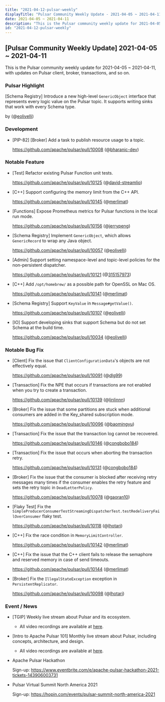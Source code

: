 ```yaml
---
title: "2021-04-12-pulsar-weekly"
displayTitle: "Pulsar Community Weekly Update - 2021-04-05 ~ 2021-04-11"
date: 2021-04-05 ~ 2021-04-11
description: "This is the Pulsar community weekly update for 2021-04-05 ~ 2021-04-11, with updates on Pulsar client, broker, transactions, and so on."
id: "2021-04-12-pulsar-weekly"
---
```


## [Pulsar Community Weekly Update] 2021-04-05 ~ 2021-04-11

This is the Pulsar community weekly update for 2021-04-05 ~ 2021-04-11, with updates on Pulsar client, broker, transactions, and so on.

### Pulsar Highlight

[Schema Registry] Introduce a new high-level `GenericObject` interface that represents every logic value on the Pulsar topic. It supports writing sinks that work with every Schema type.

by (@[eolivelli](https://github.com/eolivelli))

### Development

- [PIP-82] [Broker] Add a task to publish resource usage to a topic.

    https://github.com/apache/pulsar/pull/10008 (@[bharanic-dev](https://github.com/bharanic-dev))

### Notable Feature

- [Test] Refactor existing Pulsar Function unit tests.

    https://github.com/apache/pulsar/pull/10125 (@[david-streamlio](https://github.com/david-streamlio))

- [C++] Support configuring the memory limit from the C++ API.

    https://github.com/apache/pulsar/pull/10145 (@[merlimat](https://github.com/merlimat))

- [Functions] Expose Prometheus metrics for Pulsar functions in the local run mode.

    https://github.com/apache/pulsar/pull/10156 (@[jerrypeng](https://github.com/jerrypeng))

- [Schema Registry] Implement `GenericObject`, which allows `GenericRecord` to wrap any Java object.

    https://github.com/apache/pulsar/pull/10057 (@[eolivelli](https://github.com/eolivelli))

- [Admin] Support setting namespace-level and topic-level policies for the non-persistent dispatcher.

    https://github.com/apache/pulsar/pull/10121 (@[315157973](https://github.com/315157973))

- [C++] Add `/opt/homebrew/` as a possible path for OpenSSL on Mac OS.

    https://github.com/apache/pulsar/pull/10141 (@[merlimat](https://github.com/merlimat))

- [Schema Registry] Support `KeyValue` in `Message#getValue()`.

    https://github.com/apache/pulsar/pull/10107 (@[eolivelli](https://github.com/eolivelli))

- [IO] Support developing sinks that support Schema but do not set Schema at the build time.

    https://github.com/apache/pulsar/pull/10034 (@[eolivelli](https://github.com/eolivelli))

### Notable Bug Fix

- [Client] Fix the issue that `ClientConfigurationData`'s objects are not effectively equal.

    https://github.com/apache/pulsar/pull/10091 (@[dlg99](https://github.com/dlg99))

- [Transaction] Fix the NPE that occurs if transactions are not enabled when you try to create a transaction.

    https://github.com/apache/pulsar/pull/10139 (@[linlinnn](https://github.com/linlinnn))

- [Broker] Fix the issue that some partitions are stuck when additional consumers are added in the Key_shared subscription mode.

    https://github.com/apache/pulsar/pull/10096 (@[baomingyu](https://github.com/baomingyu))

- [Transaction] Fix the issue that the transaction log cannot be recovered.

    https://github.com/apache/pulsar/pull/10146 (@[congbobo184](https://github.com/congbobo184))

- [Transaction] Fix the issue that occurs when aborting the transaction retry.

    https://github.com/apache/pulsar/pull/10131 (@[congbobo184](https://github.com/congbobo184))

- [Broker] Fix the issue that the consumer is blocked after receiving retry messages many times if the consumer enables the retry feature and sets the retry topic in `DeadLetterPolicy`.

    https://github.com/apache/pulsar/pull/10078 (@[gaoran10](https://github.com/gaoran10))

- [Flaky Test] Fix the `SimpleProducerConsumerTestStreamingDispatcherTest.testRedeliveryFailOverConsumer` flaky test.

    https://github.com/apache/pulsar/pull/10118 (@[lhotari](https://github.com/lhotari))

- [C++] Fix the race condition in `MemoryLimitController`.

    https://github.com/apache/pulsar/pull/10142 (@[merlimat](https://github.com/merlimat))

- [C++] Fix the issue that the C++ client fails to release the semaphore and reserved memory in case of send timeouts.

    https://github.com/apache/pulsar/pull/10144 (@[merlimat](https://github.com/merlimat))

- [Broker] Fix the `IllegalStateException` exception in `PersistentReplicator`.

    https://github.com/apache/pulsar/pull/10098 (@[lhotari](https://github.com/lhotari))

### Event / News

- [TGIP] Weekly live stream about Pulsar and its ecosystem.

  - All video recordings are available at [here](https://streamnative.io/resource#tgip).

- [Intro to Apache Pulsar 101] Monthly live stream about Pulsar, including concepts, architecture, and design.

    - All video recordings are available at [here](https://streamnative.io/en/resource#intro-to-apache-pulsar-101).

- Apache Pulsar Hackathon

    Sign-up: https://www.eventbrite.com/e/apache-pulsar-hackathon-2021-tickets-143906003731

- Pulsar Virtual Summit North America 2021

    Sign-up: https://hopin.com/events/pulsar-summit-north-america-2021
